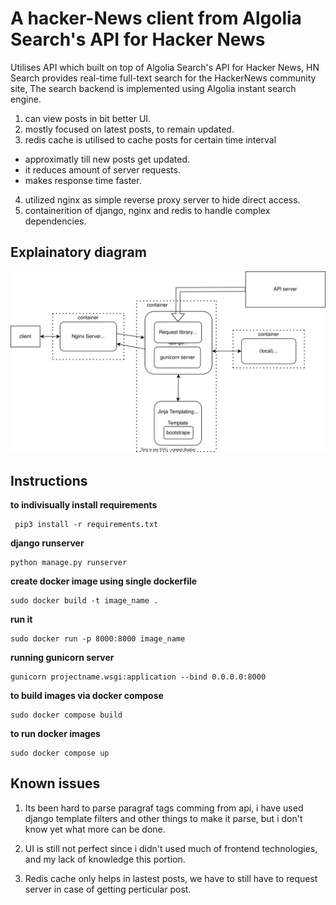 # A hacker-News client from Algolia Search's API for Hacker News

Utilises API which built on top of Algolia Search's API for Hacker News,
HN Search provides real-time full-text search for the HackerNews community site,
The search backend is implemented using Algolia instant search engine.

1. can view posts in bit better UI.
2. mostly focused on latest posts, to remain updated.
3. redis cache is utilised to cache posts for certain time interval 
- approximatly till new posts get updated.
- it reduces amount of server requests.
- makes response time faster.
4. utilized nginx as simple reverse proxy server to hide direct access.
5. containerition of django, nginx and redis to handle complex dependencies.

## Explainatory diagram

![Alt text](./Diagram.svg)

## Instructions 

**to indivisually  install requirements**
```
 pip3 install -r requirements.txt
```
**django runserver**
```
python manage.py runserver
```
**create docker image using single dockerfile**
```
sudo docker build -t image_name .
```
**run it**
```
sudo docker run -p 8000:8000 image_name
```
**running gunicorn server**
```
gunicorn projectname.wsgi:application --bind 0.0.0.0:8000 
```
**to build images via docker compose**
```
sudo docker compose build
```
**to run docker images**
```
sudo docker compose up
```

## Known issues
1. Its been hard to parse paragraf tags comming from api, i have used django 
template filters and other things to make it parse, but i don't know yet
what more can be done.

2. UI is still not perfect since i didn't used much of frontend technologies,
and my lack of knowledge this portion.

3. Redis cache only helps in lastest posts, we have to still have to
request server in case of getting perticular post.